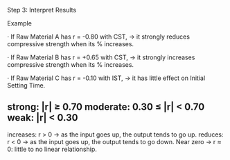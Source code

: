 Step 3: Interpret Results

Example

· If Raw Material A has r = -0.80 with CST, → it strongly reduces compressive strength when its % increases.

· If Raw Material B has r = +0.65 with CST, → it strongly increases compressive strength when its % increases.

· If Raw Material C has r = -0.10 with IST, → it has little effect on Initial Setting Time.


strong: |r| ≥ 0.70
moderate: 0.30 ≤ |r| < 0.70
weak: |r| < 0.30
------------------------------------------------------------------
increases: r > 0 → as the input goes up, the output tends to go up.
reduces: r < 0 → as the input goes up, the output tends to go down.
Near zero → r ≈ 0: little to no linear relationship.



